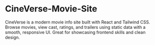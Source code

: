 # CineVerse-Movie-Site
CineVerse is a modern movie info site built with React and Tailwind CSS. Browse movies, view cast, ratings, and trailers using static data with a smooth, responsive UI. Great for showcasing frontend skills and clean design.
